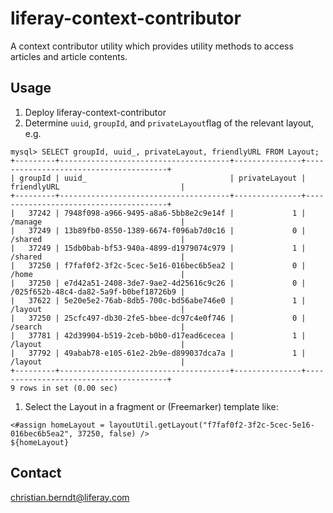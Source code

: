 # liferay-context-contributor
A context contributor utility which provides utility methods to access articles and article contents.

## Usage

1. Deploy liferay-context-contributor
1. Determine `uuid`, `groupId`, and `privateLayout`flag of the relevant layout, e.g.
  ```
  mysql> SELECT groupId, uuid_, privateLayout, friendlyURL FROM Layout;
  +---------+--------------------------------------+---------------+---------------------------------------+
  | groupId | uuid_                                | privateLayout | friendlyURL                           |
  +---------+--------------------------------------+---------------+---------------------------------------+
  |   37242 | 7948f098-a966-9495-a8a6-5bb8e2c9e14f |             1 | /manage                               |
  |   37249 | 13b89fb0-8550-1389-6674-f096ab7d0c16 |             0 | /shared                               |
  |   37249 | 15db0bab-bf53-940a-4899-d1979074c979 |             1 | /shared                               |
  |   37250 | f7faf0f2-3f2c-5cec-5e16-016bec6b5ea2 |             0 | /home                                 |
  |   37250 | e7d42a51-2408-3de7-9ae2-4d25616c9c26 |             0 | /025f652b-48c4-da82-5a9f-b0bef18726b9 |
  |   37622 | 5e20e5e2-76ab-8db5-700c-bd56abe746e0 |             1 | /layout                               |
  |   37250 | 25cfc497-db30-2fe5-bbee-dc97c4e0f746 |             0 | /search                               |
  |   37781 | 42d39904-b519-2ceb-b0b0-d17ead6cecea |             1 | /layout                               |
  |   37792 | 49abab78-e105-61e2-2b9e-d899037dca7a |             1 | /layout                               |
  +---------+--------------------------------------+---------------+---------------------------------------+
  9 rows in set (0.00 sec)
  ```
1. Select the Layout in a fragment or (Freemarker) template like: 
  ```
  <#assign homeLayout = layoutUtil.getLayout("f7faf0f2-3f2c-5cec-5e16-016bec6b5ea2", 37250, false) />
  ${homeLayout}
  ```

## Contact

christian.berndt@liferay.com